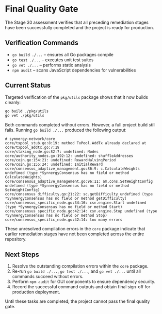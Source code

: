 # Final Quality Gate

The Stage 30 assessment verifies that all preceding remediation stages
have been successfully completed and the project is ready for production.

## Verification Commands

- `go build ./...` – ensures all Go packages compile
- `go test ./...` – executes unit test suites
- `go vet ./...` – performs static analysis
- `npm audit` – scans JavaScript dependencies for vulnerabilities

## Current Status

Targeted verification of the `pkg/utils` package shows that it now
builds cleanly:

```bash
go build ./pkg/utils
go vet ./pkg/utils
```

Both commands completed without errors. However, a full project build
still fails. Running `go build ./...` produced the following output:

<!-- markdownlint-disable MD013 -->

```text
# synnergy-network/core
core/txpool_stub.go:8:19: method TxPool.AddTx already declared at core/txpool_addtx.go:7:19
core/staking_node.go:82:7: undefined: Nodes
core/authority_nodes.go:192:12: undefined: shuffleAddresses
core/coin.go:154:21: undefined: RewardHalvingPeriod
core/coin.go:155:24: undefined: InitialReward
core/consensus_adaptive_management.go:86:9: c.CalculateWeights undefined (type *SynnergyConsensus has no field or method CalculateWeights)
core/consensus_adaptive_management.go:96:11: am.cons.SetWeightConfig undefined (type *SynnergyConsensus has no field or method SetWeightConfig)
core/consensus_difficulty.go:21:22: sc.getDifficulty undefined (type *SynnergyConsensus has no field or method getDifficulty)
core/consensus_specific_node.go:34:16: csn.engine.Start undefined (type *SynnergyConsensus has no field or method Start)
core/consensus_specific_node.go:42:14: csn.engine.Stop undefined (type *SynnergyConsensus has no field or method Stop)
core/consensus_specific_node.go:42:14: too many errors
```

<!-- markdownlint-enable MD013 -->

These unresolved compilation errors in the `core` package indicate that
earlier remediation stages have not been completed across the entire
repository.

## Next Steps

1. Resolve the outstanding compilation errors within the `core` package.
2. Re-run `go build ./...`, `go test ./...`, and `go vet ./...` until all
   commands succeed without errors.
3. Perform `npm audit` for GUI components to ensure dependency security.
4. Record the successful command outputs and obtain final sign-off for
   production deployment.

Until these tasks are completed, the project cannot pass the final
quality gate.
